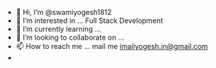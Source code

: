 - 👋 Hi, I’m @swamiyogesh1812
- 👀 I’m interested in ... Full Stack Development
- 🌱 I’m currently learning ...
- 💞️ I’m looking to collaborate on ...
- 📫 How to reach me ... mail me imailyogesh.in@gmail.com
-

<!---
swamiyogesh1812/swamiyogesh1812 is a ✨ special ✨ repository because its `README.md` (this file) appears on your GitHub profile.
You can click the Preview link to take a look at your changes.
--->

